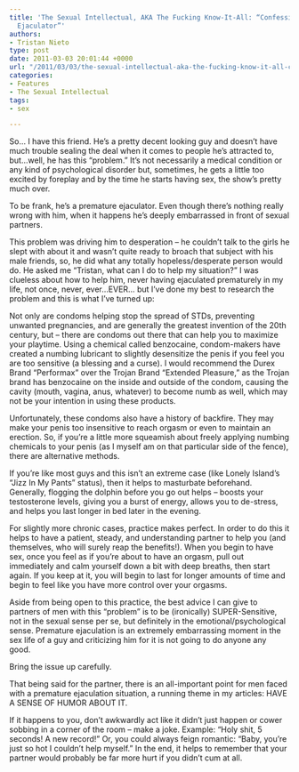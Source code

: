```yaml
---
title: 'The Sexual Intellectual, AKA The Fucking Know-It-All: “Confessions of a Premature
  Ejaculator”'
authors:
- Tristan Nieto
type: post
date: 2011-03-03 20:01:44 +0000
url: "/2011/03/03/the-sexual-intellectual-aka-the-fucking-know-it-all-confessions-of-a-premature-ejaculator/"
categories:
- Features
- The Sexual Intellectual
tags:
- sex

---
```

So… I have this friend. He’s a pretty decent looking guy and doesn’t have much trouble sealing the deal when it comes to people he’s attracted to, but…well, he has this “problem.” It’s not necessarily a medical condition or any kind of psychological disorder but, sometimes, he gets a little too excited by foreplay and by the time he starts having sex, the show’s pretty much over.

To be frank, he’s a premature ejaculator. Even though there’s nothing really wrong with him, when it happens he’s deeply embarrassed in front of sexual partners.

This problem was driving him to desperation &#8211; he couldn’t talk to the girls he slept with about it and wasn’t quite ready to broach that subject with his male friends, so, he did what any totally hopeless/desperate person would do. He asked me “Tristan, what can I do to help my situation?” I was clueless about how to help him, never having ejaculated prematurely in my life, not once, never, ever…EVER… but I’ve done my best to research the problem and this is what I’ve turned up:

Not only are condoms helping stop the spread of STDs, preventing unwanted pregnancies, and are generally the greatest invention of the 20th century, but &#8211; there are condoms out there that can help you to maximize your playtime. Using a chemical called benzocaine, condom-makers have created a numbing lubricant to slightly desensitize the penis if you feel you are too sensitive (a blessing and a curse). I would recommend the Durex Brand “Performax” over the Trojan Brand “Extended Pleasure,” as the Trojan brand has benzocaine on the inside and outside of the condom, causing the cavity (mouth, vagina, anus, whatever) to become numb as well, which may not be your intention in using these products.

Unfortunately, these condoms also have a history of backfire. They may make your penis too insensitive to reach orgasm or even to maintain an erection. So, if you’re a little more squeamish about freely applying numbing chemicals to your penis (as I myself am on that particular side of the fence), there are alternative methods.

If you’re like most guys and this isn’t an extreme case (like Lonely Island’s “Jizz In My Pants” status), then it helps to masturbate beforehand. Generally, flogging the dolphin before you go out helps &#8211; boosts your testosterone levels, giving you a burst of energy, allows you to de-stress, and helps you last longer in bed later in the evening.

For slightly more chronic cases, practice makes perfect. In order to do this it helps to have a patient, steady, and understanding partner to help you (and themselves, who will surely reap the benefits!). When you begin to have sex, once you feel as if you’re about to have an orgasm, pull out immediately and calm yourself down a bit with deep breaths, then start again. If you keep at it, you will begin to last for longer amounts of time and begin to feel like you have more control over your orgasms.

Aside from being open to this practice, the best advice I can give to partners of men with this “problem” is to be (ironically) SUPER-Sensitive, not in the sexual sense per se, but definitely in the emotional/psychological sense. Premature ejaculation is an extremely embarrassing moment in the sex life of a guy and criticizing him for it is not going to do anyone any good.

Bring the issue up carefully.

That being said for the partner, there is an all-important point for men faced with a premature ejaculation situation, a running theme in my articles: HAVE A SENSE OF HUMOR ABOUT IT.

If it happens to you, don’t awkwardly act like it didn’t just happen or cower sobbing in a corner of the room &#8211; make a joke. Example: “Holy shit, 5 seconds! A new record!” Or, you could always feign romantic: “Baby, you’re just so hot I couldn’t help myself.” In the end, it helps to remember that your partner would probably be far more hurt if you didn’t cum at all.